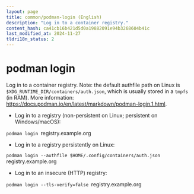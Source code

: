 ```yaml
---
layout: page
title: common/podman-login (English)
description: "Log in to a container registry."
content_hash: ca41cb16b421d5d0a19882091e94b3268604b41c
last_modified_at: 2024-11-27
tldri18n_status: 2
---
```

# podman login

Log in to a container registry.
Note: the default authfile path on Linux is `$XDG_RUNTIME_DIR/containers/auth.json`, which is usually stored in a `tmpfs` (in RAM).
More information: <https://docs.podman.io/en/latest/markdown/podman-login.1.html>.

- Log in to a registry (non-persistent on Linux; persistent on Windows/macOS):

`podman login `<span class="tldr-var badge badge-pill bg-dark-lm bg-white-dm text-white-lm text-dark-dm font-weight-bold">registry.example.org</span>

- Log in to a registry persistently on Linux:

`podman login --authfile $HOME/.config/containers/auth.json `<span class="tldr-var badge badge-pill bg-dark-lm bg-white-dm text-white-lm text-dark-dm font-weight-bold">registry.example.org</span>

- Log in to an insecure (HTTP) registry:

`podman login --tls-verify=false `<span class="tldr-var badge badge-pill bg-dark-lm bg-white-dm text-white-lm text-dark-dm font-weight-bold">registry.example.org</span>

